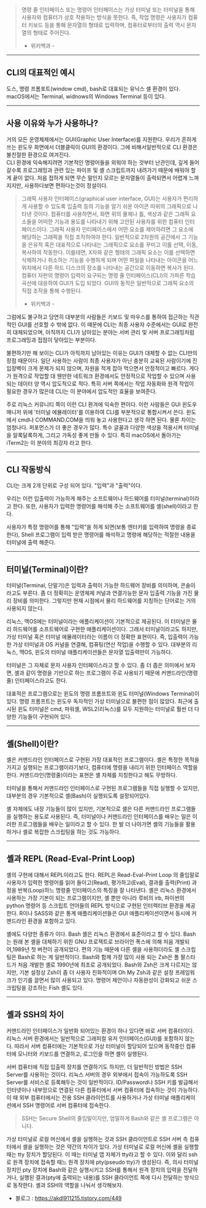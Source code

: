 > 명령 줄 인터페이스 또는 명령어 인터페이스는 가상 터미널 또는 터미널을 통해 사용자와 
> 컴퓨터가 상호 작용하는 방식을 뜻한다. 즉, 작업 명령은 사용자가 컴퓨터 키보드 등을 통해 
> 문자열의 형태로 입력하며, 컴퓨터로부터의 출력 역시 문자열의 형태로 주어진다.
> - 위키백과 -


***


## CLI의 대표적인 예시
도스, 명령 프롬포트(window cmd), bash로 대표되는 유닉스 셸 환경이 있다. 
macOS에서는 Terminal, widnows의 Windows Terminal 등이 있다.


***


## 사용 이유와 누가 사용하나? 
거의 모든 운영체제에서는 GUI(Graphic User Interface)를 지원한다. 
우리가 흔하게 쓰는 윈도우 화면에서 더블클릭이 GUI의 환경이다. 
그에 비해서일반적으로 CLI 환경은 불친절한 환경으로 여겨진다.  
CLI 환경에 익숙해지려면 기본적인 명령어들을 외워야 하는 것부터 난관인데, 
깊게 들어갈수록 프로그래밍과 관련 있는 파이프 및 셸 스크립트까지 내려가기 때문에 배워야 할 게 끝이 없다. 
처음 접하게 되면 무슨 말인지 모르는 문자열들이 출력되면서 어렵게 느껴지지만, 사용하다보면 편하다는것이 정설이다.

> 그래픽 사용자 인터페이스(graphical user interface, GUI)는 사용자가 편리하게 사용할 수 있도록 입출력 등의 
> 기능을 알기 쉬운 아이콘 따위의 그래픽으로 나타낸 것이다. 컴퓨터를 사용하면서, 화면 위의 물체나 틀, 색상과 
> 같은 그래픽 요소들을 어떠한 기능과 용도를 나타내기 위해 고안된 사용자를 위한 컴퓨터 인터페이스이다. 
> 그래픽 사용자 인터페이스에서 어떤 요소를 제어하려면 그 요소에 해당하는 그래픽을 직접 조작하여야 한다. 
> 일반적으로 2차원의 공간에서 그 기능을 은유적 혹은 대표적으로 나타내는 그래픽으로 요소를 꾸미고 이를 
> 선택, 이동, 복사하여 작동한다. 이를테면, X자와 같은 형태의 그래픽 요소는 이를 선택하면 삭제하거나 취소하는 
> 기능을 수행하게 되며 어떤 파일을 나타내는 아이콘을 어느 위치에서 다른 하드 디스크의 장소를 나타내는 공간으로 
> 이동하면 복사가 된다. 컴퓨터 자판의 명령어 입력이 요구되는 명령 줄 인터페이스(CLI)의 가파른 학습 곡선에 대응하여
> GUI가 도입 되었다. GUI의 동작은 일반적으로 그래픽 요소의 직접 조작을 통해 수행된다.
> - 위키백과 - 

그럼에도 불구하고 당연히 대부분의 사람들은 키보드 및 마우스를 통하여 접근하는 직관적인 GUI를 선호할 수 밖에 없다.
이 때문에 CLI는 최종 사용자 수준에서는 GUI로 완전히 대체되었으며, 아직까지 CLI가 남아있는 분야는 서버 관리 및 서버 
프로그래밍처럼 프로그래밍과 접점이 닿아있는 부분이다. 

 

불편하기만 해 보이는 CLI가 아직까지 남아있는 이유는 GUI가 대체할 수 없는 CLI만의 장점 때문이다. 
일단 사용하는 사람이 최종 사용자가 아닌 충분히 교육된 사람이기에 진입장벽이 크게 문제가 되지 않으며, 
자원을 적게 잡아 먹으면서 안정적이고 빠르다. 게다가 원격으로 작업할 대 웬만한 네트워크 환경에서도 안정적으로 
작업할 수 있으며 사용되는 데이터 양 역시 압도적으로 적다. 특히 서버 쪽에서는 작업 자동화와 원격 작업이 필요한 
경우가 많은데 CLI는 이 분야에서 압도적인 효율을 보여준다.

 

주로 리눅스 커뮤니티 쪽이 이런 CLI 환겨에 익숙한 편이다. 
이런 사람들은 GUI 윈도우 매니저 위에 '터미널 에뮬레이터'를 이용하여 CLI를 부분적으로 통합시켜서 쓴다. 
윈도에서 cmd나 COMMAND.COM을 띄워 놓고 사용한다고 생각 하면 된다. 물론 차이는 엄청나다. 
퍼포먼스가 더 좋은 경우가 많다. 특수 글꼴과 다양한 색상을 적용시켜 터미널을 알록달록하게, 
그리고 가독성 좋게 만들 수 있다. 특히 macOS에서 돌아가는 iTerm2는 이 분야의 최강자 라고 한다.


***


## CLI 작동방식
CLI는 크게 2개 단위로 구성 되어 있다. "입력"과 "출력"이다.



우리는 이런 입출력이 가능하게 해주는 소프트웨어나 하드웨어를 터미널(terminal)이라고 한다. 
또한, 사용자가 입력한 명령어를 해석해 주는 소프트웨어를 셸(shell)이라고 한다.

 

사용자가 특정 명령어를 통해  "입력"을 하게 되면(보통 엔터키를 입력하여 명령을 종료한다), 
Shell 프로그램이 입력 받은 명령어를 해석하고 명령에 해당하는 적절한 내용을 터미널에 출력 해준다.


***


## 터미널(Terminal)이란?
터미널(Terminal, 단말기)은 입력과 출력이 가능한 하드웨어 장비를 의미하며, 콘솔이라고도 부른다. 
좀 더 정확히는 운영체제 커널과 연결가능한 문자 입출력 기능을 가진 물리 장비를 의미한다. 
그렇지만 현재 시점에서 물리 하드웨어를 지칭하는 단어로는 거의 사용되지 않는다.

 

리눅스, 맥OS에는 터미널이라는 애플리케이션이 기본적으로 제공된다. 
이 터미널은 물리 하드웨어를 소프트웨어로 구현한 애플리케이션이다. 그래서 터미널이라고도 하지만, 
가상 터미널 혹은 터미널 에뮬레이터라는 이름이 더 정확한 표현이다. 즉, 입출력이 가능한 가상 터미널과 
OS 커널을 연결해, 컴퓨팅(연산 작업)을 수행할 수 있다. 대부분의 리눅스, 맥OS, 윈도의 터미널 애플리케이션들은 
문자열 입출력만이 가능하다.

 

터미널은 그 자체로 문자 사용자 인터페이스라고 할 수 있다. 좀 더 좁은 의미에서 보자면, 
셸과 같이 명령을 기반으로 하는 프로그램이 주로 사용되기 때문에 커맨드라인(명령줄) 인터페이스라고도 한다.

 

대표적은 프로그램으로는 윈도의 명령 프롬프트와 윈도 터미널(Windows Terminal)이 있다. 
명령 프롬프트는 윈도우 독자적인 가상 터미널으로 불편한 점이 많았다. 최근에 출시된 윈도 터미널은 
cmd, 파워셸, WSL2(리눅스)를 모두 지원하는 터미널로 훨씬 더 다양한 기능들이 구현되어 있다.


***


## 셸(Shell)이란?
셸은 커맨드라인 인터페이스로 구현된 가장 대표적인 프로그램이다. 
셸은 특정한 목적을 가지고 실행되는 프로그램이라기보다, 컴퓨터에 명령을 내리기 위한 인터페이스 역할을 한다. 
커맨드라인(명령줄)이라는 표현은 셸 자체를 지칭한다고 해도 무방하다.

 

터미널을 통해서 커맨드라인 인터페이스로 구현된 프로그램들을 직접 실행할 수 있지만, 
대부분의 경우 기본적으로 셸(Bash)이 실행되도록 설정되어있다. 

 

셸 자체에도 내장 기능들이 많이 있지만, 기본적으로 셸은 다른 커맨드라인 프로그램들을 실행하는 용도로 사용된다. 
즉, 터미널이나 커맨드라인 인터페이스를 배우는 일은 이러한 프로그램들을 배우는 일이라고 할 수 있다. 
한 발 더 나아가면 셸의 기능들을 활용하거나 셸로 복잡한 스크립팅을 하는 것도 가능하다.


***


## 셸과 REPL (Read-Eval-Print Loop)
셸의 구현에 대해서 REPL이라고도 한다. REPL은 Read-Eval-Print Loop 의 줄임말로 사용자가 입력한 명령어를 
읽어 들이고(Read), 평가하고(Eval), 결과를 출력(Print) 과정을 반복(Loop)하느 명령줄 인터페이스의 특징을 잘 나타낸다. 셸은 리눅스 환경에서 사용하는 가장 기본이 되는 프로그램이지만, 셸 뿐만 아니라 루비의 irb, 파이썬의 python 명령어 등 스크립트 언어들의 REPL 방식으로 구현된 인터렉티브 환경을 제공한다. R이나 SASS와 같은 통계 애플리케이션들은 GUI 애플리케이션이면서 동시에 커맨드라인 환경을 포함하고 있다.

 

셸에도 다양한 종류가 이다. Bash 셸은 리눅스 환경에서 표준이라고 할 수 있다. 
Bash는 원래 본 셸을 대체하기 위한 GNU 프로젝트로 브라이언 폭스에 의해 처음 개발되어,1989년 첫 버전이 공개되었다. 
편의 기능 때문에 다른 셸을 사용하더라도 셸 스크립팅은 Bash로 하는 게 일반적이다. 
Bash와 함께 가장 많이 사용 되는 Zsh은 폴 팔스타드가 처음 개발한 셸로 1990년에 최초로 공개되었다. 
Bash와 Zsh은 크게 다르지는 않지만, 기본 설정상 Zsh이 좀 더 사용자 친화적이며 Oh My Zsh과 같은 설정 프레임워크가 
인기를 끌면서 많이 사용되고 있다. 명령어 제안이나 자동완성이 강화되고 쉬운 스크립팅을 강조하는 Fish 셸도 있다.


***


## 셸과 SSH의 차이
커맨드라인 인터페이스가 일반화 되어있는 환경이 하나 있다면 바로 서버 컴퓨터이다. 
리눅스 서버 환경에서는 일반적으로 그래피컬 유저 인터페이스(GUI)를 포함하지 않는다. 
따라서 서버 컴퓨터에는 기본적으로 가상 터미널이 할당되어 있으며 동작중인 컴퓨터에 모니터와 키보드를 연결하고, 
로그인을 하면 셸이 실행된다.

 

서버 컴퓨터에 직접 입출력 장치를 연결하기도 하지만, 더 일반적인 방법은 SSH Server를 사용하는 것이다. 
리눅스 서버의 경우 외부에서 접속이 가능하도록 SSH Server를 서비스로 등록해두는 것이 일반적이다. 
ID/Password나 SSH 키를 발급해서 인터넷이나 내부망으로 연결된 다른 컴퓨터에서 서버 컴퓨터에 접속하는 것이 가능하다.
이 때 외부 컴퓨터에서는 전용 SSH 클라이언트를 사용하거나 가상 터미널 애플리케이션에서 SSH 명령어로 서버 컴퓨터에 접속한다.



> SSH는 Secure Shell의 줄임말이지만, 엄밀하게 Bash와 같은 셸 프로그램은 아니다.



가상 터미널로 로컬 머신에서 셸을 실행하는 것과 SSH 클라이언트로 SSH 서버 측 컴퓨터에서 셸을 실행하는 것은 약간의 차이가 있다. 
가상 터미널로 로컬 머신에 셸을 실행할 때는 tty 장치가 할당된다. 이 때는 터미널 앱 자체가 tty라고 할 수 있다. 
이와 달리 ssh로 원격 장치에 접속할 때느 원격 장치에 pty(pseudo tty)가 생성된다. 
즉, 의사 터미널 장치인 pty 장치에 Bash와 같은 실행시키고 SSH를 통해서 원격 장치의 입력을 전달하거나, 
실행된 결과(pty에 출력되는 내용)를 SSH 클라이언트 쪽에 다시 전달하는 방식으로 동작한다. 
셸과 SSH의 역할을 나눠서 생각해보자.



* 블로그 : <https://akdl911215.tistory.com/449>
